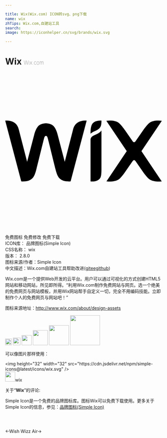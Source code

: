 ```yaml
---

title: Wix(Wix.com) ICON转svg、png下载
name: wix
zhTips: Wix.com,自建站工具
search: 
image: https://iconhelper.cn/svg/brands/wix.svg

---
```


# Wix  <small style="font-size: 60%;font-weight: 100">Wix.com</small>

<div id="svg" class="svg-wrap">
<svg role="img" viewBox="0 0 24 24" xmlns="http://www.w3.org/2000/svg"><title>Wix icon</title><path d="M13.731 7.509c-.476.249-.653.67-.653 1.832 0 0 .241-.233.598-.363.26-.094.483-.237.612-.331.401-.295.464-.674.464-1.312 0 0-.656-.018-1.021.174m-2.82.272c-.388.342-.502.887-.502.887l-1.284 4.975L8.057 9.57c-.104-.433-.291-.968-.588-1.33-.378-.46-1.146-.49-1.228-.49-.082 0-.85.03-1.228.49-.296.362-.484.897-.588 1.33l-1.068 4.072-1.284-4.975s-.113-.545-.5-.887C.942 7.227 0 7.345 0 7.345l2.459 9.297s.811.059 1.217-.148c.533-.272.787-.482 1.11-1.747.287-1.127 1.091-4.44 1.166-4.676.038-.116.085-.395.29-.395.208 0 .252.278.288.395.074.236.88 3.549 1.167 4.676.323 1.265.576 1.475 1.11 1.747.405.207 1.216.148 1.216.148l2.46-9.297s-.943-.118-1.572.436m3.84 1.082s-.154.238-.505.434c-.225.126-.441.212-.674.323-.388.186-.494.394-.494.71V16.643s.62.079 1.027-.128c.522-.266.642-.523.647-1.68V9.2h-.001zm6.13 3.153L24 7.376s-1.317-.224-1.969.369c-.417.38-.883 1.063-.883 1.063L20 10.463c-.056.086-.13.18-.245.18-.117 0-.19-.094-.245-.18l-1.148-1.655s-.467-.683-.884-1.063c-.652-.593-1.969-.37-1.969-.37l3.12 4.641-3.112 4.626s1.372.174 2.024-.42c.417-.38.82-.998.82-.998l1.149-1.654c.055-.086.128-.18.245-.18.116 0 .189.094.245.18l1.148 1.654s.427.618.844.998c.652.594 2 .42 2 .42Z"/></svg>
</div>
<detail full-name='wix'></detail>

<div class="detail-page">
<p>
<span><span class="badge-success badge">免费图标</span> <span class="badge-success badge">免费修改</span>  <span class="badge-success badge">免费下载</span> </span>
<br/>
<span>
ICON库：
<span class="badge-secondary badge">品牌图标(Simple Icon)</span> 
</span>
<br/>
<span>
CSS名称：
<span class="badge-secondary badge">wix</span> 
</span>

<br/>
<span>
版本：
<span class="badge-secondary badge">2.8.0</span> 
</span>
<br/>
<span>图标来源/作者：<span class="badge-light badge">Simple Icon</span></span> 
<br/>
<span class="zh-detail">中文描述：<span class="badge-primary badge">Wix.com</span><span class="badge-primary badge">自建站工具</span><span class="help-link"><span>帮助改进</span>(<a href="https://gitee.com/liuwave/icon-helper/edit/master/json/brands/wix.json" target="_blank" rel="noopener noreferrer">gitee</a><a href="https://github.com/liuwave/icon-helper/edit/master/json/brands/wix.json" target="_blank" rel="noopener noreferrer">github</a></span>)</span><br/>
</p>
</div><div class="description description alert alert-light"><p>Wix.com是一个提供Web开发的云平台。用户可以通过可视化的方式创建HTML5网站和移动网站，所见即所得。“利用Wix.com制作免费网站与网页。选一个绝美的免费网页与网站模板，并用Wix网站帮手自定义一切，完全不用编码技能。立即制作个人的免费网页与网站吧！”</p><p>图标来源地址：<a href="http://www.wix.com/about/design-assets" target="_blank" rel="noopener noreferrer">http://www.wix.com/about/design-assets</a></p></div>
<div class="alert alert-dark">
<img height="21" width="21" src="https://cdn.jsdelivr.net/npm/simple-icons@latest/icons/wix.svg" />
<img height="24" width="24" src="https://cdn.jsdelivr.net/npm/simple-icons@latest/icons/wix.svg" />
<img height="32" width="32" src="https://cdn.jsdelivr.net/npm/simple-icons@latest/icons/wix.svg" />
<img height="48" width="48" src="https://cdn.jsdelivr.net/npm/simple-icons@latest/icons/wix.svg" />
<img height="64" width="64" src="https://cdn.jsdelivr.net/npm/simple-icons@latest/icons/wix.svg" />
<img height="96" width="96" src="https://cdn.jsdelivr.net/npm/simple-icons@latest/icons/wix.svg" />

</div>
<div>
  <p>可以像图片那样使用：    
  </p>
  <div class="alert alert-primary" style="font-size: 14px">
    &lt;img height="32" width="32" src="https://cdn.jsdelivr.net/npm/simple-icons@latest/icons/wix.svg" /&gt;
    <copy-btn content='<img height="32" width="32" src="https://cdn.jsdelivr.net/npm/simple-icons@latest/icons/wix.svg" />'></copy-btn>
  </div>
  <div class="alert alert-secondary">
    <img height="32" width="32" src="https://cdn.jsdelivr.net/npm/simple-icons@latest/icons/wix.svg" />wix
    <copy-btn content="wix" btn-title="复制图标名称"></copy-btn>
  </div>
</div>
<div class="icon-detail__container">
<p>关于“<b>Wix</b>”的评论:</p>
</div>
<Vssue title="关于“Wix”的评论" />
<div><p>Simple Icon是一个免费的品牌图标库。图标Wix可以免费下载使用。更多关于  Simple Icon的信息，参见：<a target="_blank" href="https://iconhelper.cn/brands.html">品牌图标(Simple Icon)</a>
</p></div>


<div style="padding:2rem 0 " class="page-nav"><p class="inner"><span class="prev">←<router-link to="/icon/wish.html">Wish</router-link></span> <span class="next"><router-link to="/icon/wizz-air.html">Wizz Air</router-link>→</span></p></div>
